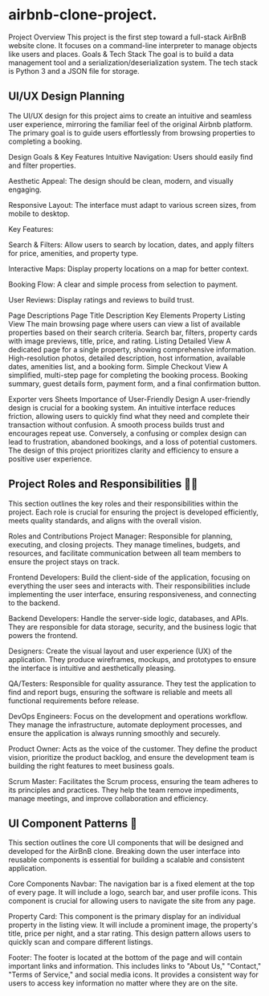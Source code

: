 # airbnb-clone-project.
Project Overview This project is the first step toward a full-stack AirBnB website clone. It focuses on a command-line interpreter to manage objects like users and places.  Goals &amp; Tech Stack The goal is to build a data management tool and a serialization/deserialization system. The tech stack is Python 3 and a JSON file for storage.
## UI/UX Design Planning
The UI/UX design for this project aims to create an intuitive and seamless user experience, mirroring the familiar feel of the original Airbnb platform. The primary goal is to guide users effortlessly from browsing properties to completing a booking.

Design Goals & Key Features
Intuitive Navigation: Users should easily find and filter properties.

Aesthetic Appeal: The design should be clean, modern, and visually engaging.

Responsive Layout: The interface must adapt to various screen sizes, from mobile to desktop.

Key Features:

Search & Filters: Allow users to search by location, dates, and apply filters for price, amenities, and property type.

Interactive Maps: Display property locations on a map for better context.

Booking Flow: A clear and simple process from selection to payment.

User Reviews: Display ratings and reviews to build trust.

Page Descriptions
Page Title	Description	Key Elements
Property Listing View	The main browsing page where users can view a list of available properties based on their search criteria.	Search bar, filters, property cards with image previews, title, price, and rating.
Listing Detailed View	A dedicated page for a single property, showing comprehensive information.	High-resolution photos, detailed description, host information, available dates, amenities list, and a booking form.
Simple Checkout View	A simplified, multi-step page for completing the booking process.	Booking summary, guest details form, payment form, and a final confirmation button.

Exporter vers Sheets
Importance of User-Friendly Design
A user-friendly design is crucial for a booking system.  An intuitive interface reduces friction, allowing users to quickly find what they need and complete their transaction without confusion. A smooth process builds trust and encourages repeat use. Conversely, a confusing or complex design can lead to frustration, abandoned bookings, and a loss of potential customers. The design of this project prioritizes clarity and efficiency to ensure a positive user experience.


## Project Roles and Responsibilities 🧑‍💻
This section outlines the key roles and their responsibilities within the project. Each role is crucial for ensuring the project is developed efficiently, meets quality standards, and aligns with the overall vision.

Roles and Contributions
Project Manager: Responsible for planning, executing, and closing projects. They manage timelines, budgets, and resources, and facilitate communication between all team members to ensure the project stays on track.

Frontend Developers: Build the client-side of the application, focusing on everything the user sees and interacts with. Their responsibilities include implementing the user interface, ensuring responsiveness, and connecting to the backend.

Backend Developers: Handle the server-side logic, databases, and APIs. They are responsible for data storage, security, and the business logic that powers the frontend.

Designers: Create the visual layout and user experience (UX) of the application. They produce wireframes, mockups, and prototypes to ensure the interface is intuitive and aesthetically pleasing.

QA/Testers: Responsible for quality assurance. They test the application to find and report bugs, ensuring the software is reliable and meets all functional requirements before release.

DevOps Engineers: Focus on the development and operations workflow. They manage the infrastructure, automate deployment processes, and ensure the application is always running smoothly and securely.

Product Owner: Acts as the voice of the customer. They define the product vision, prioritize the product backlog, and ensure the development team is building the right features to meet business goals.

Scrum Master: Facilitates the Scrum process, ensuring the team adheres to its principles and practices. They help the team remove impediments, manage meetings, and improve collaboration and efficiency.

## UI Component Patterns 🎨
This section outlines the core UI components that will be designed and developed for the AirBnB clone. Breaking down the user interface into reusable components is essential for building a scalable and consistent application.

Core Components
Navbar: The navigation bar is a fixed element at the top of every page. It will include a logo, search bar, and user profile icons. This component is crucial for allowing users to navigate the site from any page.

Property Card: This component is the primary display for an individual property in the listing view. It will include a prominent image, the property's title, price per night, and a star rating. This design pattern allows users to quickly scan and compare different listings.

Footer: The footer is located at the bottom of the page and will contain important links and information. This includes links to "About Us," "Contact," "Terms of Service," and social media icons. It provides a consistent way for users to access key information no matter where they are on the site. 
